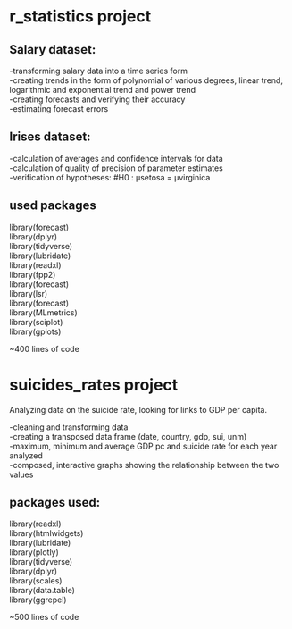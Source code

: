 # r_statistics project

## Salary dataset:
-transforming salary data into a time series form  
-creating trends in the form of polynomial of various degrees, linear trend, logarithmic and exponential trend and power trend  
-creating forecasts and verifying their accuracy  
-estimating forecast errors  

## Irises dataset:
-calculation of averages and confidence intervals for data  
-calculation of quality of precision of parameter estimates   
-verification of hypotheses: #H0 : µsetosa = µvirginica  
## used packages
library(forecast)  
library(dplyr)  
library(tidyverse)  
library(lubridate)  
library(readxl)  
library(fpp2)  
library(forecast)  
library(lsr)  
library(forecast)  
library(MLmetrics)  
library(sciplot)   
library(gplots)  

~400 lines of code

# suicides_rates project
Analyzing data on the suicide rate, looking for links to GDP per capita.   
  
   -cleaning and transforming data    
   -creating a transposed data frame (date, country, gdp, sui, unm)   
   -maximum, minimum and average GDP pc and suicide rate for each year analyzed   
  -composed, interactive graphs showing the relationship between the two values    

## packages used:
library(readxl)  
library(htmlwidgets)  
library(lubridate)  
library(plotly)  
library(tidyverse)  
library(dplyr)  
library(scales)  
library(data.table)  
library(ggrepel)  

~500 lines of code

